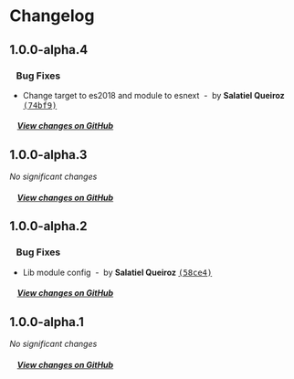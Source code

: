 # Changelog

## 1.0.0-alpha.4

### &nbsp;&nbsp;&nbsp;Bug Fixes

- Change target to es2018 and module to esnext &nbsp;-&nbsp; by **Salatiel Queiroz** [<samp>(74bf9)</samp>](https://github.com/salatielsql/zustand-jscookie-storage/commit/74bf99a)

##### &nbsp;&nbsp;&nbsp;&nbsp;[View changes on GitHub](https://github.com/salatielsql/zustand-jscookie-storage/compare/v1.0.0-alpha.3...1.0.0-alpha.4)

## 1.0.0-alpha.3

*No significant changes*

##### &nbsp;&nbsp;&nbsp;&nbsp;[View changes on GitHub](https://github.com/salatielsql/zustand-jscookie-storage/compare/v1.0.0-alpha.2...1.0.0-alpha.3)

## 1.0.0-alpha.2

### &nbsp;&nbsp;&nbsp;Bug Fixes

- Lib module config &nbsp;-&nbsp; by **Salatiel Queiroz** [<samp>(58ce4)</samp>](https://github.com/salatielsql/zustand-jscookie-storage/commit/58ce491)

##### &nbsp;&nbsp;&nbsp;&nbsp;[View changes on GitHub](https://github.com/salatielsql/zustand-jscookie-storage/compare/v1.0.0-alpha.1...1.0.0-alpha.2)

## 1.0.0-alpha.1

*No significant changes*

##### &nbsp;&nbsp;&nbsp;&nbsp;[View changes on GitHub](https://github.com/salatielsql/zustand-jscookie-storage/compare/279b4afc0ba85ad5282f66adfa89bfc99fdd295b...1.0.0-alpha.1)
